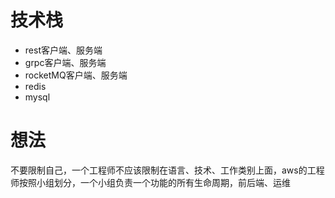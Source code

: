 # 技术栈

* rest客户端、服务端
* grpc客户端、服务端
* rocketMQ客户端、服务端
* redis
* mysql





# 想法
不要限制自己，一个工程师不应该限制在语言、技术、工作类别上面，aws的工程师按照小组划分，一个小组负责一个功能的所有生命周期，前后端、运维
